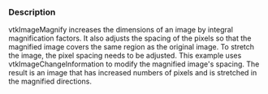 ### Description

vtkImageMagnify increases the dimensions of an image by integral magnification factors. It also adjusts the spacing of the pixels so that the magnified image covers the same region as the original image. To stretch the image, the pixel spacing needs to be adjusted. This example uses vtkImageChangeInformation to modify the magnified image's spacing. The result is an image that has increased numbers of pixels and is stretched in the magnified directions.
